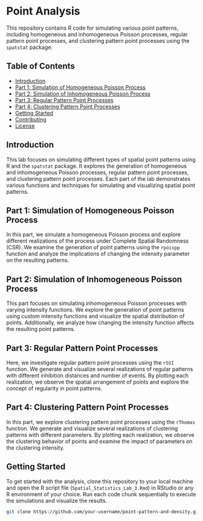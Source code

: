 # Point Analysis
This repository contains R code for simulating various point patterns, including homogeneous and inhomogeneous Poisson processes, regular pattern point processes, and clustering pattern point processes using the `spatstat` package.

## Table of Contents

- [Introduction](#introduction)
- [Part 1: Simulation of Homogeneous Poisson Process](#part-1-simulation-of-homogeneous-poisson-process)
- [Part 2: Simulation of Inhomogeneous Poisson Process](#part-2-simulation-of-inhomogeneous-poisson-process)
- [Part 3: Regular Pattern Point Processes](#part-3-regular-pattern-point-processes)
- [Part 4: Clustering Pattern Point Processes](#part-4-clustering-pattern-point-processes)
- [Getting Started](#getting-started)
- [Contributing](#contributing)
- [License](#license)

## Introduction

This lab focuses on simulating different types of spatial point patterns using R and the `spatstat` package. It explores the generation of homogeneous and inhomogeneous Poisson processes, regular pattern point processes, and clustering pattern point processes. Each part of the lab demonstrates various functions and techniques for simulating and visualizing spatial point patterns.

## Part 1: Simulation of Homogeneous Poisson Process

In this part, we simulate a homogeneous Poisson process and explore different realizations of the process under Complete Spatial Randomness (CSR). We examine the generation of point patterns using the `rpoispp` function and analyze the implications of changing the intensity parameter on the resulting patterns.

## Part 2: Simulation of Inhomogeneous Poisson Process

This part focuses on simulating inhomogeneous Poisson processes with varying intensity functions. We explore the generation of point patterns using custom intensity functions and visualize the spatial distribution of points. Additionally, we analyze how changing the intensity function affects the resulting point patterns.

## Part 3: Regular Pattern Point Processes

Here, we investigate regular pattern point processes using the `rSSI` function. We generate and visualize several realizations of regular patterns with different inhibition distances and number of events. By plotting each realization, we observe the spatial arrangement of points and explore the concept of regularity in point patterns.

## Part 4: Clustering Pattern Point Processes

In this part, we explore clustering pattern point processes using the `rThomas` function. We generate and visualize several realizations of clustering patterns with different parameters. By plotting each realization, we observe the clustering behavior of points and examine the impact of parameters on the clustering intensity.

## Getting Started

To get started with the analysis, clone this repository to your local machine and open the R script file (`Spatial_Statistics_Lab_3.Rmd`) in RStudio or any R environment of your choice. Run each code chunk sequentially to execute the simulations and visualize the results.

```bash
git clone https://github.com/your-username/point-pattern-and-density.git
